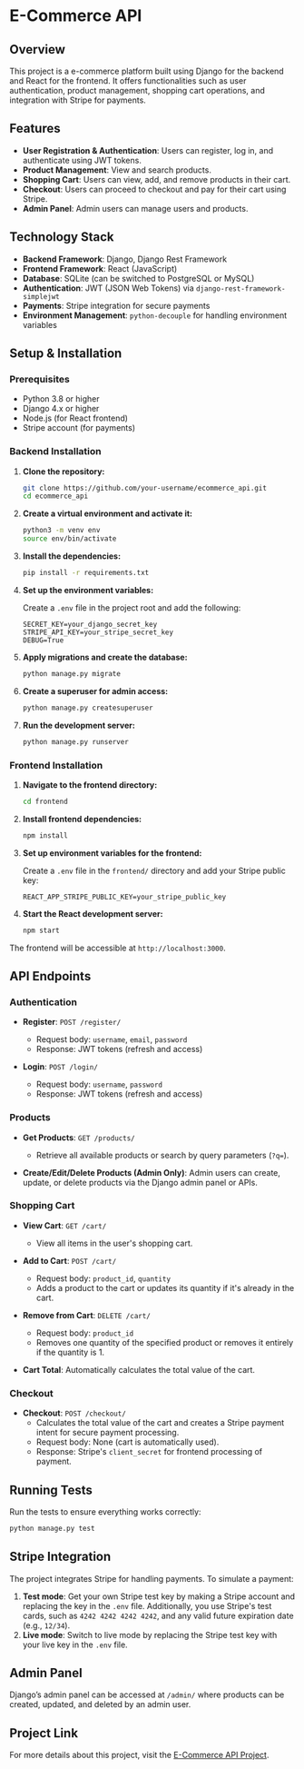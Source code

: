 
# E-Commerce API

## Overview

This project is a e-commerce platform built using Django for the backend and React for the frontend. It offers functionalities such as user authentication, product management, shopping cart operations, and integration with Stripe for payments.

## Features

- **User Registration & Authentication**: Users can register, log in, and authenticate using JWT tokens.
- **Product Management**: View and search products.
- **Shopping Cart**: Users can view, add, and remove products in their cart.
- **Checkout**: Users can proceed to checkout and pay for their cart using Stripe.
- **Admin Panel**: Admin users can manage users and products.

## Technology Stack

- **Backend Framework**: Django, Django Rest Framework
- **Frontend Framework**: React (JavaScript)
- **Database**: SQLite (can be switched to PostgreSQL or MySQL)
- **Authentication**: JWT (JSON Web Tokens) via `django-rest-framework-simplejwt`
- **Payments**: Stripe integration for secure payments
- **Environment Management**: `python-decouple` for handling environment variables

## Setup & Installation

### Prerequisites

- Python 3.8 or higher
- Django 4.x or higher
- Node.js (for React frontend)
- Stripe account (for payments)

### Backend Installation

1. **Clone the repository:**

   ```bash
   git clone https://github.com/your-username/ecommerce_api.git
   cd ecommerce_api
   ```

2. **Create a virtual environment and activate it:**

   ```bash
   python3 -m venv env
   source env/bin/activate
   ```

3. **Install the dependencies:**

   ```bash
   pip install -r requirements.txt
   ```

4. **Set up the environment variables:**

   Create a `.env` file in the project root and add the following:

   ```env
   SECRET_KEY=your_django_secret_key
   STRIPE_API_KEY=your_stripe_secret_key
   DEBUG=True
   ```

5. **Apply migrations and create the database:**

   ```bash
   python manage.py migrate
   ```

6. **Create a superuser for admin access:**

   ```bash
   python manage.py createsuperuser
   ```

7. **Run the development server:**

   ```bash
   python manage.py runserver
   ```

### Frontend Installation

1. **Navigate to the frontend directory:**

   ```bash
   cd frontend
   ```

2. **Install frontend dependencies:**

   ```bash
   npm install
   ```

3. **Set up environment variables for the frontend:**

   Create a `.env` file in the `frontend/` directory and add your Stripe public key:

   ```env
   REACT_APP_STRIPE_PUBLIC_KEY=your_stripe_public_key
   ```

4. **Start the React development server:**

   ```bash
   npm start
   ```

The frontend will be accessible at `http://localhost:3000`.

## API Endpoints

### Authentication

- **Register**: `POST /register/`
  - Request body: `username`, `email`, `password`
  - Response: JWT tokens (refresh and access)
  
- **Login**: `POST /login/`
  - Request body: `username`, `password`
  - Response: JWT tokens (refresh and access)

### Products

- **Get Products**: `GET /products/`
  - Retrieve all available products or search by query parameters (`?q=`).
  
- **Create/Edit/Delete Products (Admin Only)**: Admin users can create, update, or delete products via the Django admin panel or APIs.

### Shopping Cart

- **View Cart**: `GET /cart/`
  - View all items in the user's shopping cart.
  
- **Add to Cart**: `POST /cart/`
  - Request body: `product_id`, `quantity`
  - Adds a product to the cart or updates its quantity if it's already in the cart.

- **Remove from Cart**: `DELETE /cart/`
  - Request body: `product_id`
  - Removes one quantity of the specified product or removes it entirely if the quantity is 1.

- **Cart Total**: Automatically calculates the total value of the cart.

### Checkout

- **Checkout**: `POST /checkout/`
  - Calculates the total value of the cart and creates a Stripe payment intent for secure payment processing.
  - Request body: None (cart is automatically used).
  - Response: Stripe's `client_secret` for frontend processing of payment.

## Running Tests

Run the tests to ensure everything works correctly:

```bash
python manage.py test
```

## Stripe Integration

The project integrates Stripe for handling payments. To simulate a payment:

1. **Test mode**: Get your own Stripe test key by making a Stripe account and replacing the key in the `.env` file. Additionally, you use Stripe's test cards, such as `4242 4242 4242 4242`, and any valid future expiration date (e.g., `12/34`).
2. **Live mode**: Switch to live mode by replacing the Stripe test key with your live key in the `.env` file.

## Admin Panel

Django’s admin panel can be accessed at `/admin/` where products can be created, updated, and deleted by an admin user.

## Project Link

For more details about this project, visit the [E-Commerce API Project](https://roadmap.sh/projects/ecommerce-api).
